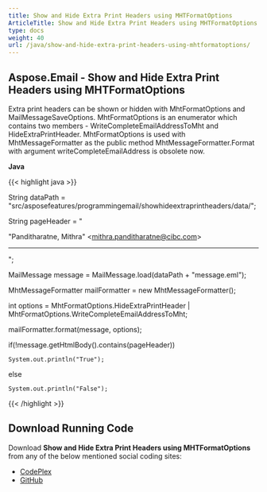 ```yaml
---
title: Show and Hide Extra Print Headers using MHTFormatOptions
ArticleTitle: Show and Hide Extra Print Headers using MHTFormatOptions
type: docs
weight: 40
url: /java/show-and-hide-extra-print-headers-using-mhtformatoptions/
---
```


## **Aspose.Email - Show and Hide Extra Print Headers using MHTFormatOptions**
Extra print headers can be shown or hidden with MhtFormatOptions and MailMessageSaveOptions. MhtFormatOptions is an enumerator which contains two members - WriteCompleteEmailAddressToMht and HideExtraPrintHeader. MhtFormatOptions is used with MhtMessageFormatter as the public method MhtMessageFormatter.Format with argument writeCompleteEmailAddress is obsolete now.

**Java**

{{< highlight java >}}

 String dataPath = "src/asposefeatures/programmingemail/showhideextraprintheaders/data/";

String pageHeader = "<div><div class='pageHeader'>&quot;Panditharatne, Mithra&quot; &lt;mithra.panditharatne@cibc.com&gt;<hr/></div>";

MailMessage message = MailMessage.load(dataPath + "message.eml");

MhtMessageFormatter mailFormatter = new MhtMessageFormatter();

int options =  MhtFormatOptions.HideExtraPrintHeader | MhtFormatOptions.WriteCompleteEmailAddressToMht;

mailFormatter.format(message, options);

if(!message.getHtmlBody().contains(pageHeader))

	System.out.println("True");

else

	System.out.println("False");

{{< /highlight >}}
## **Download Running Code**
Download **Show and Hide Extra Print Headers using MHTFormatOptions** from any of the below mentioned social coding sites:

- [CodePlex](https://asposeapachepoi.codeplex.com/releases)
- [GitHub](https://github.com/aspose-email/Aspose.Email-for-Java/releases)
